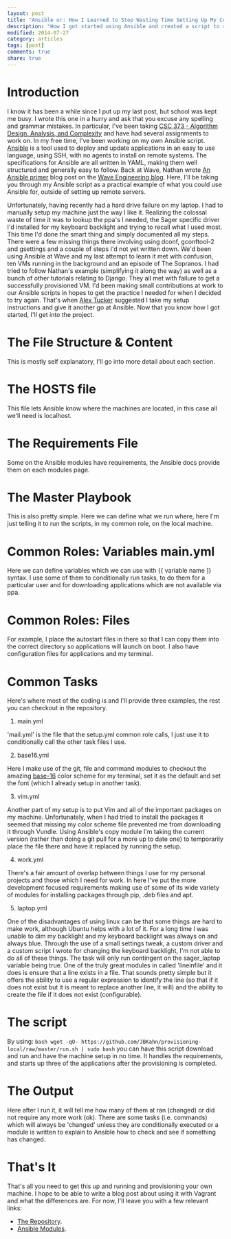 ```yaml
---
layout: post
title: "Ansible or: How I Learned to Stop Wasting Time Setting Up My Computer and Script It"
description: "How I got started using Ansible and created a script to replace my post reformat setup"
modified: 2014-07-27
category: articles
tags: [post]
comments: true
share: true
---
```


# Introduction

I know it has been a while since I put up my last post, but school was kept me busy. I wrote this one in a hurry and ask that you excuse any spelling and grammar mistakes. In particular, I've been taking [CSC 373 - Algorithm Design, Analysis, and Complexity](http://www.cs.utoronto.ca/~lalla/csc373/index.html) and have had several assignments to work on. In my free time, I've been working on my own Ansible script. [Ansible](http://www.ansible.com/home) is a tool used to deploy and update applications in an easy to use language, using SSH, with no agents to install on remote systems. The specifications for Ansible are all written in YAML, making them well structured and generally easy to follow. Back at Wave, Nathan wrote [An Ansible primer](http://engineering.waveapps.io/post/80595462671/an-ansible-primer) blog post on the [Wave Engineering blog](http://engineering.waveapps.io/). Here, I'll be taking you through my Ansible script as a practical example of what you could use Ansible for, outside of setting up remote servers.

Unfortunately, having recently had a hard drive failure on my laptop. I had to manually setup my machine just the way I like it. Realizing the colossal waste of time it was to lookup the ppa's I needed, the Sager specific driver I'd installed for my keyboard backlight and trying to recall what I used most. This time I'd done the smart thing and simply documented all my steps. There were a few missing things there involving using dconf, gconftool-2 and gsettings and a couple of steps I'd not yet written down. We'd been using Ansible at Wave and my last attempt to learn it met with confusion, ten VMs running in the background and an episode of The Sopranos. I had tried to follow Nathan's example (simplifying it along the way) as well as a bunch of other tutorials relating to Django. They all met with failure to get a successfully provisioned VM. I'd been making small contributions at work to our Ansible scripts in hopes to get the practice I needed for when I decided to try again. That's when [Alex Tucker](https://twitter.com/_AlexTucker) suggested I take my setup instructions and give it another go at Ansible. Now that you know how I got started, I'll get into the project.

# The File Structure & Content

This is mostly self explanatory, I'll go into more detail about each section.

<script src="https://gist.github.com/JBKahn/4cf7668346a2903337a7.js"></script>

# The HOSTS file

This file lets Ansible know where the machines are located, in this case all we'll need is localhost.
<script src="http://gist-it.appspot.com/https://github.com/JBKahn/provisioning-local/blob/master/HOSTS"></script>

# The Requirements File

Some on the Ansible modules have requirements, the Ansible docs provide them on each modules page.
<script src="http://gist-it.appspot.com/https://github.com/JBKahn/provisioning-local/blob/master/requirements.txt"></script>

# The Master Playbook

This is also pretty simple. Here we can define what we run where, here I'm just telling it to run the scripts, in my common role, on the local machine.
<script src="http://gist-it.appspot.com/https://github.com/JBKahn/provisioning-local/blob/master/setup.yml"></script>

# Common Roles: Variables main.yml

Here we can define variables which we can use with \{\{ variable name \]\} syntax. I use some of them to conditionally run tasks, to do them for a particular user and for downloading applications which are not available via ppa.
<script src="http://gist-it.appspot.com/https://github.com/JBKahn/provisioning-local/blob/master/roles/common/vars/main.yml"></script>

# Common Roles: Files

For example, I place the autostart files in there so that I can copy them into the correct directory so applications will launch on boot. I also have configuration files for applications and my terminal.
<script src="http://gist-it.appspot.com/https://github.com/JBKahn/provisioning-local/blob/master/roles/common/files/variety.desktop"></script>

# Common Tasks

Here's where most of the coding is and I'll provide three examples, the rest you can checkout in the repository.

1) main.yml
<script src="http://gist-it.appspot.com/https://github.com/JBKahn/provisioning-local/blob/master/roles/common/tasks/main.yml"></script>
'mail.yml' is the file that the setup.yml common role calls, I just use it to conditionally call the other task files I use.

2) base16.yml
<script src="http://gist-it.appspot.com/https://github.com/JBKahn/provisioning-local/blob/master/roles/common/tasks/base16.yml"></script>
Here I make use of the git, file and command modules to checkout the amazing [base-16](https://github.com/chriskempson/base16) color scheme for my terminal, set it as the default and set the font (which I already setup in another task).

3) vim.yml
<script src="http://gist-it.appspot.com/https://github.com/JBKahn/provisioning-local/blob/master/roles/common/tasks/vim.yml"></script>
Another part of my setup is to put Vim and all of the important packages on my machine. Unfortunately, when I had tried to install the packages it seemed that missing my color scheme file prevented me from downloading it through Vundle. Using Ansible's copy module I'm taking the current version (rather than doing a git pull for a more up to date one) to temporarily place the file there and have it replaced by running the setup.

4) work.yml
<script src="http://gist-it.appspot.com/https://github.com/JBKahn/provisioning-local/blob/master/roles/common/tasks/work.yml"></script>
There's a fair amount of overlap between things I use for my personal projects and those which I need for work. In here I've put the more development focused requirements making use of some of its wide variety of modules for installing packages through pip, .deb files and apt.

5) laptop.yml
<script src="http://gist-it.appspot.com/https://github.com/JBKahn/provisioning-local/blob/master/roles/common/tasks/work.yml"></script>
One of the disadvantages of using linux can be that some things are hard to make work, although Ubuntu helps with a lot of it. For a long time I was unable to dim my backlight and my keyboard backlight was always on and always blue. Through the use of a small settings tweak, a custom driver and a custom script I wrote for changing the keyboard backlight, I'm not able to do all of these things. The task will only run contingent on the sager_laptop variable being true. One of the truly great modules in called 'lineinfile' and it does is ensure that a line exists in a file. That sounds pretty simple but it offers the ability to use a regular expression to identify the line (so that if it does not exist but it is meant to replace another line, it will) and the ability to create the file if it does not exist (configurable).

# The script
<script src="http://gist-it.appspot.com/https://github.com/JBKahn/provisioning-local/blob/master/run.sh"></script>

By using: ```bash wget -qO- https://github.com/JBKahn/provisioning-local/raw/master/run.sh | sudo bash```
you can have this script download and run and have the machine setup in no time. It handles the requirements, and starts up three of the applications after the provisioning is completed.

# The Output
<script src="https://gist.github.com/JBKahn/2c74224e6b03ed3a255e.js"></script>
Here after I run it, it will tell me how many of them at ran (changed) or did not require any more work (ok). There are some tasks (i.e. commands) which will always be 'changed' unless they are conditionally executed or a module is written to explain to Ansible how to check and see if something has changed.

# That's It

That's all you need to get this up and running and provisioning your own machine. I hope to be able to write a blog post about using it with Vagrant and what the differences are. For now, I'll leave you with a few relevant links:

*  [The Repository](https://github.com/JBKahn/provisioning-local).
*  [Ansible Modules](http://docs.ansible.com/list_of_all_modules.html).
